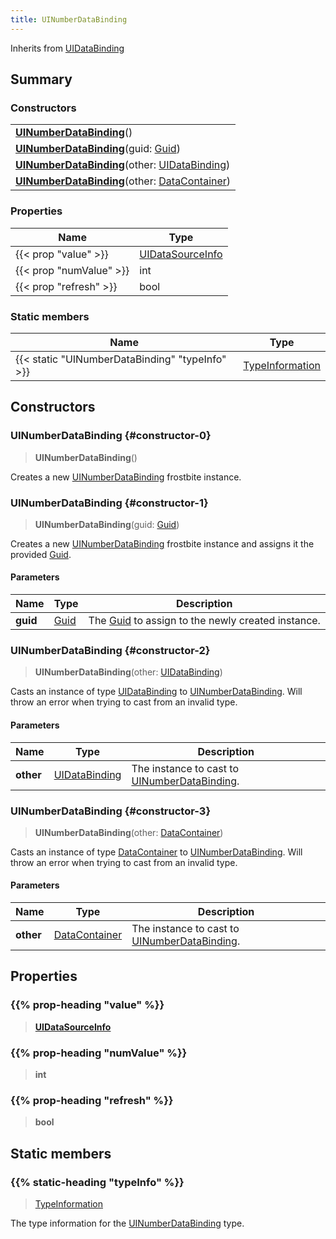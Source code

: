 ```yaml
---
title: UINumberDataBinding
---
```


Inherits from 
[UIDataBinding](/vext/ref/fb/uidatabinding)

## Summary
### Constructors
| |
| ----------- |
| **[UINumberDataBinding](#constructor-0)**() |
| **[UINumberDataBinding](#constructor-1)**(guid: [Guid](/vext/ref/shared/class/guid)) |
| **[UINumberDataBinding](#constructor-2)**(other: [UIDataBinding](/vext/ref/fb/uidatabinding)) |
| **[UINumberDataBinding](#constructor-3)**(other: [DataContainer](/vext/ref/shared/class/datacontainer)) |

### Properties
| Name | Type |
| ---- | ---- |
| {{< prop "value" >}} | [UIDataSourceInfo](/vext/ref/fb/uidatasourceinfo) |
| {{< prop "numValue" >}} | int |
| {{< prop "refresh" >}} | bool |

### Static members
| Name | Type |
| ---- | ---- |
| {{< static "UINumberDataBinding" "typeInfo" >}} | [TypeInformation](/vext/ref/shared/class/typeinformation) |

## Constructors
### UINumberDataBinding {#constructor-0}
> **UINumberDataBinding**()

Creates a new [UINumberDataBinding](/vext/ref/fb/uinumberdatabinding) frostbite instance.

### UINumberDataBinding {#constructor-1}
> **UINumberDataBinding**(guid: [Guid](/vext/ref/shared/class/guid))

Creates a new [UINumberDataBinding](/vext/ref/fb/uinumberdatabinding) frostbite instance and assigns it the provided [Guid](/vext/ref/shared/class/guid).

#### Parameters
| Name | Type | Description |
| ---- | ---- | ----------- |
| **guid** | [Guid](/vext/ref/shared/class/guid) | The [Guid](/vext/ref/shared/class/guid) to assign to the newly created instance. |

### UINumberDataBinding {#constructor-2}
> **UINumberDataBinding**(other: [UIDataBinding](/vext/ref/fb/uidatabinding))

Casts an instance of type [UIDataBinding](/vext/ref/fb/uidatabinding) to [UINumberDataBinding](/vext/ref/fb/uinumberdatabinding). Will throw an error when trying to cast from an invalid type.

#### Parameters
| Name | Type | Description |
| ---- | ---- | ----------- |
| **other** | [UIDataBinding](/vext/ref/fb/uidatabinding) | The instance to cast to [UINumberDataBinding](/vext/ref/fb/uinumberdatabinding). |

### UINumberDataBinding {#constructor-3}
> **UINumberDataBinding**(other: [DataContainer](/vext/ref/shared/class/datacontainer))

Casts an instance of type [DataContainer](/vext/ref/shared/class/datacontainer) to [UINumberDataBinding](/vext/ref/fb/uinumberdatabinding). Will throw an error when trying to cast from an invalid type.

#### Parameters
| Name | Type | Description |
| ---- | ---- | ----------- |
| **other** | [DataContainer](/vext/ref/shared/class/datacontainer) | The instance to cast to [UINumberDataBinding](/vext/ref/fb/uinumberdatabinding). |

## Properties
### {{% prop-heading "value" %}}
> **[UIDataSourceInfo](/vext/ref/fb/uidatasourceinfo)**

### {{% prop-heading "numValue" %}}
> **int**

### {{% prop-heading "refresh" %}}
> **bool**

## Static members
### {{% static-heading "typeInfo" %}}
> [TypeInformation](/vext/ref/shared/class/typeinformation)

The type information for the [UINumberDataBinding](/vext/ref/fb/uinumberdatabinding) type.

